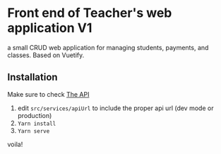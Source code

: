 
# Front end of Teacher's web application V1

a small CRUD web application for managing students, payments, and classes. Based on Vuetify.


## Installation
Make sure to check [The API ](https://github.com/benounnas/TeacherWebAppAPI)

1. edit `src/services/apiUrl` to include the proper api url (dev mode or production) 
2. `Yarn install`
3. `Yarn serve`

voila!
  
